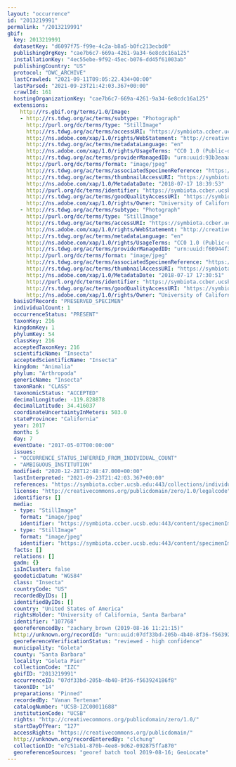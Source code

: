 ```yaml
---
layout: "occurrence"
id: "2013219991"
permalink: "/2013219991"
gbif:
  key: 2013219991
  datasetKey: "d6097f75-f99e-4c2a-b8a5-b0fc213ecbd0"
  publishingOrgKey: "cae7b6c7-669a-4261-9a34-6e8cdc16a125"
  installationKey: "4ec55ebe-9f92-45ec-b076-dd45f61003ab"
  publishingCountry: "US"
  protocol: "DWC_ARCHIVE"
  lastCrawled: "2021-09-11T09:05:22.434+00:00"
  lastParsed: "2021-09-23T21:42:03.367+00:00"
  crawlId: 161
  hostingOrganizationKey: "cae7b6c7-669a-4261-9a34-6e8cdc16a125"
  extensions:
    http://rs.gbif.org/terms/1.0/Image:
    - http://rs.tdwg.org/ac/terms/subtype: "Photograph"
      http://purl.org/dc/terms/type: "StillImage"
      http://rs.tdwg.org/ac/terms/accessURI: "https://symbiota.ccber.ucsb.edu:443/content/specimenImages/UCSB_IZC/UCSB-IZC00011/UCSB-IZC00011688_1_lg.jpg"
      http://ns.adobe.com/xap/1.0/rights/WebStatement: "http://creativecommons.org/publicdomain/zero/1.0/"
      http://rs.tdwg.org/ac/terms/metadataLanguage: "en"
      http://ns.adobe.com/xap/1.0/rights/UsageTerms: "CC0 1.0 (Public-domain)"
      http://rs.tdwg.org/ac/terms/providerManagedID: "urn:uuid:93b3eaaa-dd00-4582-a0ba-f88a59401b48"
      http://purl.org/dc/terms/format: "image/jpeg"
      http://rs.tdwg.org/ac/terms/associatedSpecimenReference: "https://symbiota.ccber.ucsb.edu:443/collections/individual/index.php?occid=107768"
      http://rs.tdwg.org/ac/terms/thumbnailAccessURI: "https://symbiota.ccber.ucsb.edu:443/content/specimenImages/UCSB_IZC/UCSB-IZC00011/UCSB-IZC00011688_1_tn.jpg"
      http://ns.adobe.com/xap/1.0/MetadataDate: "2018-07-17 18:39:53"
      http://purl.org/dc/terms/identifier: "https://symbiota.ccber.ucsb.edu:443/content/specimenImages/UCSB_IZC/UCSB-IZC00011/UCSB-IZC00011688_1_lg.jpg"
      http://rs.tdwg.org/ac/terms/goodQualityAccessURI: "https://symbiota.ccber.ucsb.edu:443/content/specimenImages/UCSB_IZC/UCSB-IZC00011/UCSB-IZC00011688_1.jpg"
      http://ns.adobe.com/xap/1.0/rights/Owner: "University of California, Santa Barbara"
    - http://rs.tdwg.org/ac/terms/subtype: "Photograph"
      http://purl.org/dc/terms/type: "StillImage"
      http://rs.tdwg.org/ac/terms/accessURI: "https://symbiota.ccber.ucsb.edu:443/content/specimenImages/UCSB_IZC/UCSB-IZC00011/UCSB-IZC00011688_lg.jpg"
      http://ns.adobe.com/xap/1.0/rights/WebStatement: "http://creativecommons.org/publicdomain/zero/1.0/"
      http://rs.tdwg.org/ac/terms/metadataLanguage: "en"
      http://ns.adobe.com/xap/1.0/rights/UsageTerms: "CC0 1.0 (Public-domain)"
      http://rs.tdwg.org/ac/terms/providerManagedID: "urn:uuid:f60944f3-54e6-424d-a224-78c6841c8c85"
      http://purl.org/dc/terms/format: "image/jpeg"
      http://rs.tdwg.org/ac/terms/associatedSpecimenReference: "https://symbiota.ccber.ucsb.edu:443/collections/individual/index.php?occid=107768"
      http://rs.tdwg.org/ac/terms/thumbnailAccessURI: "https://symbiota.ccber.ucsb.edu:443/content/specimenImages/UCSB_IZC/UCSB-IZC00011/UCSB-IZC00011688_tn.jpg"
      http://ns.adobe.com/xap/1.0/MetadataDate: "2018-07-17 17:30:51"
      http://purl.org/dc/terms/identifier: "https://symbiota.ccber.ucsb.edu:443/content/specimenImages/UCSB_IZC/UCSB-IZC00011/UCSB-IZC00011688_lg.jpg"
      http://rs.tdwg.org/ac/terms/goodQualityAccessURI: "https://symbiota.ccber.ucsb.edu:443/content/specimenImages/UCSB_IZC/UCSB-IZC00011/UCSB-IZC00011688.jpg"
      http://ns.adobe.com/xap/1.0/rights/Owner: "University of California, Santa Barbara"
  basisOfRecord: "PRESERVED_SPECIMEN"
  individualCount: 1
  occurrenceStatus: "PRESENT"
  taxonKey: 216
  kingdomKey: 1
  phylumKey: 54
  classKey: 216
  acceptedTaxonKey: 216
  scientificName: "Insecta"
  acceptedScientificName: "Insecta"
  kingdom: "Animalia"
  phylum: "Arthropoda"
  genericName: "Insecta"
  taxonRank: "CLASS"
  taxonomicStatus: "ACCEPTED"
  decimalLongitude: -119.828878
  decimalLatitude: 34.416037
  coordinateUncertaintyInMeters: 503.0
  stateProvince: "California"
  year: 2017
  month: 5
  day: 7
  eventDate: "2017-05-07T00:00:00"
  issues:
  - "OCCURRENCE_STATUS_INFERRED_FROM_INDIVIDUAL_COUNT"
  - "AMBIGUOUS_INSTITUTION"
  modified: "2020-12-28T12:48:47.000+00:00"
  lastInterpreted: "2021-09-23T21:42:03.367+00:00"
  references: "https://symbiota.ccber.ucsb.edu:443/collections/individual/index.php?occid=107768"
  license: "http://creativecommons.org/publicdomain/zero/1.0/legalcode"
  identifiers: []
  media:
  - type: "StillImage"
    format: "image/jpeg"
    identifier: "https://symbiota.ccber.ucsb.edu:443/content/specimenImages/UCSB_IZC/UCSB-IZC00011/UCSB-IZC00011688_lg.jpg"
  - type: "StillImage"
    format: "image/jpeg"
    identifier: "https://symbiota.ccber.ucsb.edu:443/content/specimenImages/UCSB_IZC/UCSB-IZC00011/UCSB-IZC00011688_1_lg.jpg"
  facts: []
  relations: []
  gadm: {}
  isInCluster: false
  geodeticDatum: "WGS84"
  class: "Insecta"
  countryCode: "US"
  recordedByIDs: []
  identifiedByIDs: []
  country: "United States of America"
  rightsHolder: "University of California, Santa Barbara"
  identifier: "107768"
  georeferencedBy: "zachary_brown (2019-08-16 11:21:15)"
  http://unknown.org/recordId: "urn:uuid:07df33bd-205b-4b40-8f36-f563924186f8"
  georeferenceVerificationStatus: "reviewed - high confidence"
  municipality: "Goleta"
  county: "Santa Barbara"
  locality: "Goleta Pier"
  collectionCode: "IZC"
  gbifID: "2013219991"
  occurrenceID: "07df33bd-205b-4b40-8f36-f563924186f8"
  taxonID: "14"
  preparations: "Pinned"
  recordedBy: "Vanan Tertenan"
  catalogNumber: "UCSB-IZC00011688"
  institutionCode: "UCSB"
  rights: "http://creativecommons.org/publicdomain/zero/1.0/"
  startDayOfYear: "127"
  accessRights: "https://creativecommons.org/publicdomain/"
  http://unknown.org/recordEnteredBy: "clchung"
  collectionID: "e7c51ab1-870b-4ee8-9d62-092875ffa870"
  georeferenceSources: "georef batch tool 2019-08-16; GeoLocate"
---
```

